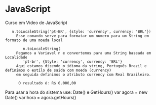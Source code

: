 # JavaScript
 Curso em Video de JavaScript 

       n.toLocaleString('pt-BR', {style: 'currency', currency: 'BRL'})
         Esse comando serve para formatar um numero para um String em formato de uma moeda local
         
            n.toLocaleString(
         Pegamos a Variavel n e convertemos para uma String baseada em Localidade
            'pt-br', {Style: 'currency', currency: 'BRL'}
         Aqui estamos dizendo o idioma da string, Português Brazil e definimos o estilo de saida com moeda (currency)
         em seguida definimos o atributo currency com Real Brazileiro.

          O resultado é: R$ 0.000,00

 Para usar a hora do sistema use: Date() e GetHours()
 var agora = new Date()
var hora = agora.getHours()